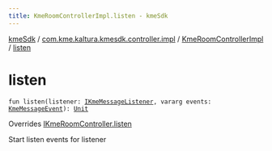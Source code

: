```yaml
---
title: KmeRoomControllerImpl.listen - kmeSdk
---
```


[kmeSdk](../../index.html) / [com.kme.kaltura.kmesdk.controller.impl](../index.html) / [KmeRoomControllerImpl](index.html) / [listen](./listen.html)

# listen

`fun listen(listener: `[`IKmeMessageListener`](../../com.kme.kaltura.kmesdk.ws/-i-kme-message-listener/index.html)`, vararg events: `[`KmeMessageEvent`](../../com.kme.kaltura.kmesdk.ws.message/-kme-message-event/index.html)`): `[`Unit`](https://kotlinlang.org/api/latest/jvm/stdlib/kotlin/-unit/index.html)

Overrides [IKmeRoomController.listen](../../com.kme.kaltura.kmesdk.controller/-i-kme-room-controller/listen.html)

Start listen events for listener

